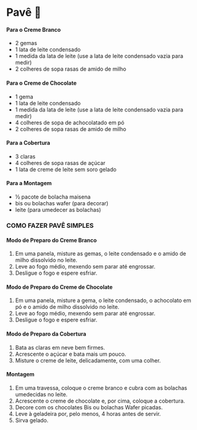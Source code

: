 # Pavê :ice_cream:

#### Para o Creme Branco

- 2 gemas
- 1 lata de leite condensado
- 1 medida da lata de leite (use a lata de leite condensado vazia para medir)
- 2 colheres de sopa rasas de amido de milho

#### Para o Creme de Chocolate

- 1 gema
- 1 lata de leite condensado
- 1 medida da lata de leite (use a lata de leite condensado vazia para medir)
- 4 colheres de sopa de achocolatado em pó
- 2 colheres de sopa rasas de amido de milho

#### Para a Cobertura

- 3 claras
- 4 colheres de sopa rasas de açúcar
- 1 lata de creme de leite sem soro gelado

#### Para a Montagem

- ½ pacote de bolacha maisena
- bis ou bolachas wafer (para decorar)
- leite (para umedecer as bolachas)

### COMO FAZER PAVÊ SIMPLES

#### Modo de Preparo do Creme Branco

1. Em uma panela, misture as gemas, o leite condensado e o amido de milho dissolvido no leite.
2. Leve ao fogo médio, mexendo sem parar até engrossar.
3. Desligue o fogo e espere esfriar.

#### Modo de Preparo do Creme de Chocolate

1. Em uma panela, misture a gema, o leite condensado, o achocolato em pó e o amido de milho dissolvido no leite.
2. Leve ao fogo médio, mexendo sem parar até engrossar.
3. Desligue o fogo e espere esfriar.

#### Modo de Preparo da Cobertura

1. Bata as claras em neve bem firmes.
2. Acrescente o açúcar e bata mais um pouco.
3. Misture o creme de leite, delicadamente, com uma colher.

#### Montagem

1. Em uma travessa, coloque o creme branco e cubra com as bolachas umedecidas no leite.
2. Acrescente o creme de chocolate e, por cima, coloque a cobertura.
3. Decore com os chocolates Bis ou bolachas Wafer picadas.
4. Leve à geladeira por, pelo menos, 4 horas antes de servir.
5. Sirva gelado.
